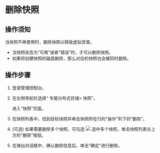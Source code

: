 # 删除快照<a name="ZH-CN_TOPIC_0081591985"></a>

## 操作须知<a name="section453120"></a>

当快照不再使用时，删除快照以释放虚拟资源。

-   当快照状态为“可用”或者“错误”时，才可以删除快照。
-   如果将创建快照的磁盘删除，那么对应的快照也会被同时删除。

## 操作步骤<a name="section4078088"></a>

1.  登录管理控制台。
2.  在左侧导航栏选择“ 专属分布式存储\> 快照”。

    进入“快照”页面。

3.  在快照列表中，找到目标快照并单击快照所在行的“操作”列下的“删除”。
4.  \(可选\) 如果需要删除多个快照，可勾选  ![](figures/zh-cn_image_0081592026.png)  选中多个快照，单击快照列表左上方的“删除”按钮。
5.  在弹出对话框中，确认删除信息后，单击“确定”进行删除。


